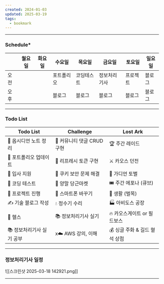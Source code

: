 ```yaml
---
created: 2024-01-03
updated: 2025-03-19
tags:
  - bookmark
---
```

---
### **Schedule***

|     | 월요일 | 화요일 | 수요일   | 목요일   | 금요일    | 토요일  | 일요일 |
| --- | --- | --- | ----- | ----- | ------ | ---- | --- |
| 오전  |     |     | 포트폴리오 | 코딩테스트 | 정보처리기사 | 프로젝트 | 블로그 |
| 오후  |     |     | 블로그   | 블로그   | 블로그    | 블로그  | 블로그 |

---
### **Todo List**

| Todo List       | Challenge          | Lost Ark            |
| --------------- | ------------------ | ------------------- |
| 📑 옵시디언 노트 정리   | 💬 커뮤니티 댓글 CRUD 구현 | 🏆 주간 레이드           |
| 📂 포트폴리오 업데이트   | 🔄 리프레시 토큰 구현      | ⚔️ 카오스 던전           |
| 📝 입사 지원        | 🔐 쿠키 보안 문제 해결     | 🐉 가디언 토벌           |
| 🎯 코딩 테스트       | 🧦 양말 당근마켓         | 🎟️ 주간 에포나 (큐브)     |
| 🚀 프로젝트 진행      | 📱 스마트폰 바꾸기        | 🌲 생활 (벌목)          |
| ✍️ 기술 블로그 작성    | 💧 정수기 수리          | 🏭 아비도스 공장          |
| 💪 헬스           | 📚 정보처리기사 실기       | 🔥 카오스게이트 or 필드보스   |
| 📚 정보처리기사 실기 공부 | x☁️ AWS 강의, 이해     | 💰 싱글 주화 & 길드 혈석 상점 |

---
### **정보처리기사 일정**

![[스크린샷 2025-03-18 142921.png]]

---